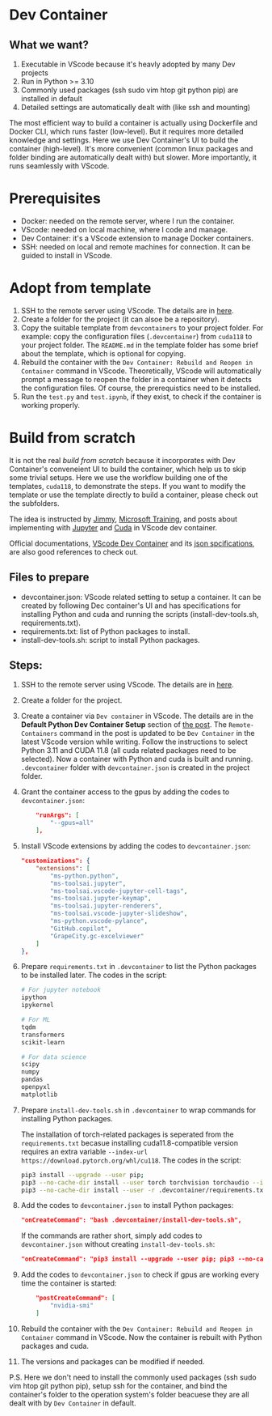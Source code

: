 # Dev Container

## What we want?
1.  Executable in VScode because it's heavly adopted by many Dev projects
1.  Run in Python >= 3.10
1.  Commonly used packages (ssh sudo vim htop git python pip) are installed in default
1.  Detailed settings are automatically dealt with (like ssh and mounting)

The most efficient way to build a container is actually using Dockerfile and 
Docker CLI, which runs faster (low-level). But it requires more detailed 
knowledge and settings. Here we use Dev Container's UI to build the container 
(high-level). It's more convenient (common linux packages and folder binding 
are automatically dealt with) but slower. More importantly, it runs seamlessly 
with VScode.

# Prerequisites
-   Docker: needed on the remote server, where I run the container.
-   VScode: needed on local machine, where I code and manage.
-   Dev Container: it's a VScode extension to manage Docker containers.
-   SSH: needed on local and remote machines for connection. It can be guided to install in VScode.

# Adopt from template
1.  SSH to the remote server using VScode. The details are in [here](https://code.visualstudio.com/docs/remote/ssh).
1.  Create a folder for the project (it can alsoe be a repository).
1.  Copy the suitable template from `devcontainers` to your project folder. 
    For example: copy the configuration files (`.devcontainer`) from `cuda118` to your project folder. The `README.md` in the template folder has some brief about the template, which is optional for copying.
1.  Rebuild the container with the `Dev Container: Rebuild and Reopen in Container` command in VScode. Theoretically, VScode will automatically prompt a message to reopen the folder in a container when it detects the configuration files. Of course, the prerequistics need to be installed.
1. Run the `test.py` and `test.ipynb`, if they exist, to check if the container is working properly.

# Build from scratch
It is not the real _build from scratch_ because it incorporates
with Dev Container's conveneient UI to build the container, which help us to 
skip some trivial setups. Here we use the workflow building one of the templates, `cuda118`, to demonstrate the steps. If you want to modify the template or use the template directly to build a container, please check out the subfolders.

The idea is instructed by 
[Jimmy](https://github.com/sgylab/docker-example/blob/master/obspy/Dockerfile), 
[Microsoft Training](https://learn.microsoft.com/en-us/training/modules/use-docker-container-dev-env-vs-code/), 
and posts about implementing with [Jupyter](https://keestalkstech.com/2022/08/jupyter-notebooks-vscode-dev-container-with-puppeteer-support/) 
and [Cuda](https://alankrantas.medium.com/setup-a-nvidia-devcontainer-with-gpu-support-for-tensorflow-keras-on-windows-d00e6e204630) 
in VScode dev container.

Official documentations, [VScode Dev Container](https://code.visualstudio.com/docs/remote/containers) 
and its [json spcifications](https://containers.dev/implementors/json_reference/), are also good references to check out.


## Files to prepare
-   devcontainer.json: VScode related setting to setup a container. It can be 
    created by following Dec container's UI and has specifications for 
    installing Python and cuda and running the scripts (install-dev-tools.sh, 
    requirements.txt).
-   requirements.txt: list of Python packages to install.
-   install-dev-tools.sh: script to install Python packages.

## Steps: 
1.  SSH to the remote server using VScode. The details are in [here](https://code.visualstudio.com/docs/remote/ssh).

1.  Create a folder for the project.

1.  Create a container via `Dev container` in VScode. The details are in the **Default Python Dev Container Setup** section of 
    [the post](https://keestalkstech.com/2022/08/jupyter-notebooks-vscode-dev-container-with-puppeteer-support/). 
    The `Remote-Containers` command in the post is updated to be `Dev Container`
    in the latest VScode version while writing. Follow the instructions to select Python 3.11 and CUDA 11.8 (all cuda related packages need to be
    selected). 
    Now a container with Python and cuda is built and running. `.devcontainer` folder with `devcontainer.json` is created in the project folder.

1.  Grant the container access to the gpus by adding the codes to `devcontainer.json`:

    ```json
        "runArgs": [
            "--gpus=all"
        ],
    ``` 

1. Install VScode extensions by adding the codes to `devcontainer.json`:

    ```json
	"customizations": {
		"extensions": [
			"ms-python.python",
			"ms-toolsai.jupyter",
			"ms-toolsai.vscode-jupyter-cell-tags",
			"ms-toolsai.jupyter-keymap",
			"ms-toolsai.jupyter-renderers",
			"ms-toolsai.vscode-jupyter-slideshow",
			"ms-python.vscode-pylance",
			"GitHub.copilot",
			"GrapeCity.gc-excelviewer"
		]
	},
    ```

1.  Prepare `requirements.txt` in `.devcontainer` to list the Python packages to be installed later. The codes in the script:

    ```bash
    # For jupyter notebook
    ipython
    ipykernel

    # For ML
    tqdm
    transformers
    scikit-learn

    # For data science
    scipy
    numpy
    pandas
    openpyxl
    matplotlib
    ```

1.  Prepare `install-dev-tools.sh` in `.devcontainer` to wrap commands for installing Python packages. 
    
    The installation of torch-related packages is seperated from the
    `requirements.txt` becasue installing cuda11.8-compatible version requires
    an extra variable `--index-url https://download.pytorch.org/whl/cu118`. 
    The codes in the script:

    ```bash
    pip3 install --upgrade --user pip; 
    pip3 --no-cache-dir install --user torch torchvision torchaudio --index-url https://download.pytorch.org/whl/cu118;
    pip3 --no-cache-dir install --user -r .devcontainer/requirements.txt;
    ```

1.  Add the codes to `devcontainer.json` to install Python packages:

    ```json
    "onCreateCommand": "bash .devcontainer/install-dev-tools.sh",
    ```

    If the commands are rather short, simply add codes to `devcontainer.json` without creating `install-dev-tools.sh`:

    ```json
    "onCreateCommand": "pip3 install --upgrade --user pip; pip3 --no-cache-dir install --user -r .devcontainer/requirements.txt",
    ```

1.  Add the codes to `devcontainer.json` to check if gpus are working every time the container is started:

    ```json
        "postCreateCommand": [
            "nvidia-smi"
        ]
    ```

1.  Rebuild the container with the `Dev Container: Rebuild and Reopen in Container` command in VScode. 
    Now the container is rebuilt with Python packages and cuda. 

1.  The versions and packages can be modified if needed.

P.S. Here we don't need to install the commonly used packages (ssh sudo vim htop
git python pip), setup ssh for the container, and bind the container's folder to
the operation system's folder beacuese they are all dealt with by 
`Dev Container` in default.